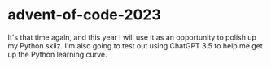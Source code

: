 # advent-of-code-2023
It's that time again, and this year I will use it as an opportunity to polish up my Python skilz.
I'm also going to test out using ChatGPT 3.5 to help me get up the Python learning curve.
